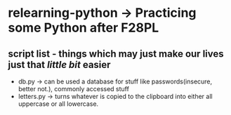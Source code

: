 # relearning-python -> Practicing some Python after F28PL
## script list - things which may just make our lives just that _little bit_ easier
* db.py -> can be used a database for stuff like passwords(insecure, better not.), commonly accessed stuff
* letters.py -> turns whatever is copied to the clipboard into either all uppercase or all lowercase.
